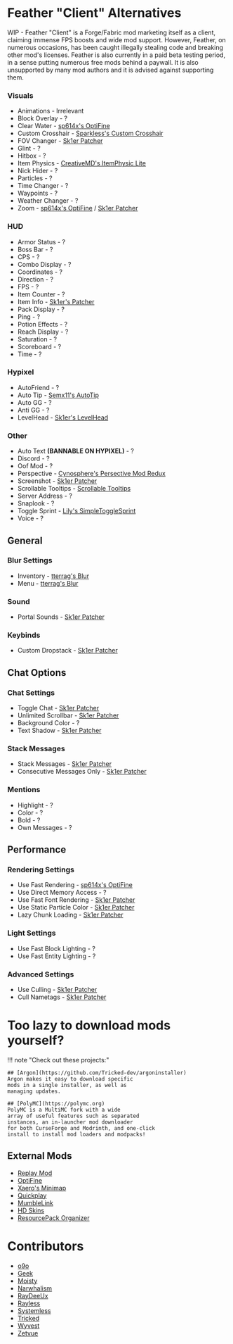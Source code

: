 # Feather "Client" Alternatives

WIP - Feather "Client" is a Forge/Fabric
mod marketing itself as a client, claiming
immense FPS boosts and wide mod support. However,
Feather, on numerous occasions, has been caught illegally
stealing code and breaking other mod's licenses. Feather is
also currently in a paid beta testing period, in a sense putting
numerous free mods behind a paywall. It is also unsupported by many
mod authors and it is advised against supporting them.

### Visuals
* Animations - Irrelevant
* Block Overlay - ?
* Clear Water - [sp614x's OptiFine](https://optifine.net/adloadx?f=preview_OptiFine_1.8.9_HD_U_M6_pre2.jar)
* Custom Crosshair - [Sparkless's Custom Crosshair](https://www.curseforge.com/minecraft/mc-mods/custom-crosshair-mod/files)
* FOV Changer - [Sk1er Patcher](https://sk1er.club/mods/patcher)
* Glint - ?
* Hitbox - ?
* Item Physics - [CreativeMD's ItemPhysic Lite](https://www.curseforge.com/minecraft/mc-mods/itemphysic-lite)
* Nick Hider - ?
* Particles - ?
* Time Changer - ?
* Waypoints - ?
* Weather Changer - ?
* Zoom - [sp614x's OptiFine](https://optifine.net) / [Sk1er Patcher](https://sk1er.club/mods/patcher)

### HUD
* Armor Status - ?
* Boss Bar - ?
* CPS - ?
* Combo Display - ?
* Coordinates - ?
* Direction - ?
* FPS - ?
* Item Counter - ?
* Item Info - [Sk1er's Patcher](https://sk1er.club/mods/patcher)
* Pack Display - ?
* Ping - ?
* Potion Effects - ?
* Reach Display - ?
* Saturation - ?
* Scoreboard - ?
* Time - ?

### Hypixel
* AutoFriend - ?
* Auto Tip - [Semx11's AutoTip](https://autotip.pro/download)
* Auto GG - ?
* Anti GG - ?
* LevelHead - [Sk1er's LevelHead](https://sk1er.club/mods/level_head)

### Other

* Auto Text **(BANNABLE ON HYPIXEL)** - ?
* Discord - ?
* Oof Mod - ?
* Perspective - [Cynosphere's Persective Mod Redux](https://www.curseforge.com/minecraft/mc-mods/perspective-mod-redux/files/all)
* Screenshot - [Sk1er Patcher](https://sk1er.club/mods/patcher)
* Scrollable Tooltips - [Scrollable Tooltips](https://sk1er.club/mods/text_overflow_scroll)
* Server Address - ?
* Snaplook - ?
* Toggle Sprint - [Lily's SimpleToggleSprint](https://github.com/My-Name-Is-Jeff/SimpleToggleSprint/releases/latest)
* Voice - ?

## General

### Blur Settings

* Inventory - [tterrag's Blur](https://www.curseforge.com/minecraft/mc-mods/blur)
* Menu - [tterrag's Blur](https://www.curseforge.com/minecraft/mc-mods/blur)

### Sound

* Portal Sounds - [Sk1er Patcher](https://sk1er.club/mods/patcher)

### Keybinds

* Custom Dropstack - [Sk1er Patcher](https://sk1er.club/mods/patcher)

## Chat Options

### Chat Settings

* Toggle Chat - [Sk1er Patcher](https://sk1er.club/mods/patcher)
* Unlimited Scrollbar - [Sk1er Patcher](https://sk1er.club/mods/patcher)
* Background Color - ?
* Text Shadow - [Sk1er Patcher](https://sk1er.club/mods/patcher)

### Stack Messages

* Stack Messages - [Sk1er Patcher](https://sk1er.club/mods/patcher)
* Consecutive Messages Only - [Sk1er Patcher](https://sk1er.club/mods/patcher)

### Mentions

* Highlight - ?
* Color - ?
* Bold - ?
* Own Messages - ?

## Performance

### Rendering Settings

* Use Fast Rendering - [sp614x's OptiFine](https://optifine.net)
* Use Direct Memory Access - ?
* Use Fast Font Rendering - [Sk1er Patcher](https://sk1er.club/mods/patcher)
* Use Static Particle Color - [Sk1er Patcher](https://sk1er.club/mods/patcher)
* Lazy Chunk Loading - [Sk1er Patcher](https://sk1er.club/mods/patcher)

### Light Settings

* Use Fast Block Lighting - ?
* Use Fast Entity Lighting - ?

### Advanced Settings

- Use Culling - [Sk1er Patcher](https://sk1er.club/mods/patcher)
- Cull Nametags - [Sk1er Patcher](https://sk1er.club/mods/patcher)

# Too lazy to download mods yourself?

!!! note "Check out these projects:"

    ## [Argon](https://github.com/Tricked-dev/argoninstaller)
    Argon makes it easy to download specific
    mods in a single installer, as well as
    managing updates.

    ## [PolyMC](https://polymc.org)
    PolyMC is a MultiMC fork with a wide
    array of useful features such as separated
    instances, an in-launcher mod downloader
    for both CurseForge and Modrinth, and one-click
    install to install mod loaders and modpacks!

## External Mods

* [Replay Mod](https://www.replaymod.com)
* [OptiFine](https://optifine.net)
* [Xaero's Minimap](https://www.curseforge.com/minecraft/mc-mods/xaeros-minimap)
* [Quickplay](https://hypixel.net/threads/forge-quickplay-v2-0-3-quickly-join-games-on-the-network.1317410/)
* [MumbleLink](https://www.curseforge.com/minecraft/mc-mods/mumblelink)
* [HD Skins](https://www.hdskins.de/)
* [ResourcePack Organizer](https://www.curseforge.com/minecraft/mc-mods/resource-pack-organizer)

# Contributors

* [o9o](https://www.youtube.com/channel/UC_lbg2qjUsZwro5khBW9PHw)
* [Geek](https://github.com/GamingGeek)
* [Moisty](https://github.com/Mqisty)
* [Narwhalism](https://www.twitch.tv/narwhalswim)
* [RayDeeUx](https://github.com/RayDeeUx)
* [Rayless](https://github.com/UnderscoreRayless)
* [Systemless](https://github.com/SystemlessDev)
* [Tricked](https://github.com/Tricked-dev)
* [Wyvest](https://github.com/Wyvest)
* [Zetvue](https://zetvue.carrd.co)
